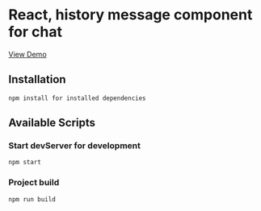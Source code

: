# React, history message component for chat

[View Demo](https://blackwhite2018.github.io/history-message-for-chat/)

## Installation

`npm install for installed dependencies`

## Available Scripts

### Start devServer for development

`npm start`

### Project build

`npm run build`